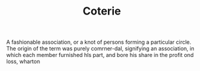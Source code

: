 ---
title: Coterie
letter: C
permalink: "/definitions/bld-coterie.html"
body: A fashionable association, or a knot of persons forming a particular circle.
  The origin of the term was purely comrner-dal, signifying an association, in which
  each member furnished hls part, and bore his share in the profit ond loss, wharton
published_at: '2018-07-07'
source: Black's Law Dictionary 2nd Ed (1910)
layout: post
---